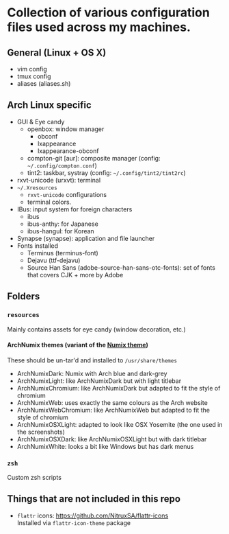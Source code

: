 # Collection of various configuration files used across my machines.

## General (Linux + OS X)
 * vim config
 * tmux config
 * aliases (aliases.sh)

## Arch Linux specific
 * GUI & Eye candy
   * openbox: window manager
     * obconf
     * lxappearance
     * lxappearance-obconf
   * compton-git [aur]: composite manager (config: `~/.config/compton.conf`)
   * tint2: taskbar, systray (config: `~/.config/tint2/tint2rc`)
 * rxvt-unicode (urxvt): terminal
 * `~/.Xresources`
   * `rxvt-unicode` configurations
   * terminal colors.
 * IBus: input system for foreign characters
   * ibus
   * ibus-anthy: for Japanese
   * ibus-hangul: for Korean
 * Synapse (synapse): application and file launcher
 * Fonts installed
   * Terminus (terminus-font)
   * Dejavu (ttf-dejavu)
   * Source Han Sans (adobe-source-han-sans-otc-fonts): set of fonts that covers CJK + more by Adobe



## Folders
### `resources`
Mainly contains assets for eye candy (window decoration, etc.)
#### ArchNumix themes (variant of the [Numix theme](https://numixproject.org/))
These should be un-tar'd and installed to `/usr/share/themes`
 * ArchNumixDark: Numix with Arch blue and dark-grey
 * ArchNumixLight: like ArchNumixDark but with light titlebar
 * ArchNumixChromium: like ArchNumixDark but adapted to fit the style of chromium
 * ArchNumixWeb: uses exactly the same colours as the Arch website
 * ArchNumixWebChromium:  like ArchNumixWeb but adapted to fit the style of chromium
 * ArchNumixOSXLight: adapted to look like OSX Yosemite (the one used in the screenshots)
 * ArchNumixOSXDark: like ArchNumixOSXLight but with dark titlebar
 * ArchNumixWhite: looks a bit like Windows but has dark menus

### `zsh`
Custom zsh scripts

## Things that are not included in this repo
 * `flattr` icons: https://github.com/NitruxSA/flattr-icons  
    Installed via `flattr-icon-theme` package
